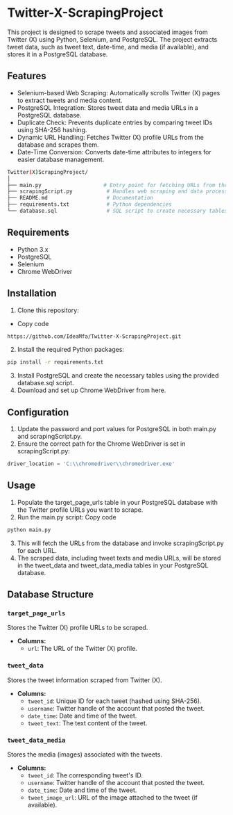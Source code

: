 # Twitter-X-ScrapingProject
This project is designed to scrape tweets and associated images from Twitter (X) using Python, Selenium, and PostgreSQL. The project extracts tweet data, such as tweet text, date-time, and media (if available), and stores it in a PostgreSQL database.

## Features
- Selenium-based Web Scraping: Automatically scrolls Twitter (X) pages to extract tweets and media content.
- PostgreSQL Integration: Stores tweet data and media URLs in a PostgreSQL database.
- Duplicate Check: Prevents duplicate entries by comparing tweet IDs using SHA-256 hashing.
- Dynamic URL Handling: Fetches Twitter (X) profile URLs from the database and scrapes them.
- Date-Time Conversion: Converts date-time attributes to integers for easier database management.

```bash
Twitter(X)ScrapingProject/
│
├── main.py                    # Entry point for fetching URLs from the DB and running the scraper
├── scrapingScript.py           # Handles web scraping and data processing for each Twitter profile
├── README.md                   # Documentation
├── requirements.txt            # Python dependencies
└── database.sql                # SQL script to create necessary tables in PostgreSQL

```

## Requirements
- Python 3.x
- PostgreSQL
- Selenium
- Chrome WebDriver

## Installation
1. Clone this repository:
- Copy code
```bash
https://github.com/IdeaMfa/Twitter-X-ScrapingProject.git
```
2. Install the required Python packages:
```bash
pip install -r requirements.txt
```
3. Install PostgreSQL and create the necessary tables using the provided database.sql script.
4. Download and set up Chrome WebDriver from here.

## Configuration
1. Update the password and port values for PostgreSQL in both main.py and scrapingScript.py.
2. Ensure the correct path for the Chrome WebDriver is set in scrapingScript.py:
```python
driver_location = 'C:\\chromedriver\\chromedriver.exe'
```
## Usage
1. Populate the target_page_urls table in your PostgreSQL database with the Twitter profile URLs you want to scrape.
2. Run the main.py script:
Copy code
```bash
python main.py
```
3. This will fetch the URLs from the database and invoke scrapingScript.py for each URL.
4. The scraped data, including tweet texts and media URLs, will be stored in the tweet_data and tweet_data_media tables in your PostgreSQL database.

## Database Structure

### `target_page_urls`
Stores the Twitter (X) profile URLs to be scraped.

- **Columns:**
  - `url`: The URL of the Twitter (X) profile.

### `tweet_data`
Stores the tweet information scraped from Twitter (X).

- **Columns:**
  - `tweet_id`: Unique ID for each tweet (hashed using SHA-256).
  - `username`: Twitter handle of the account that posted the tweet.
  - `date_time`: Date and time of the tweet.
  - `tweet_text`: The text content of the tweet.

### `tweet_data_media`
Stores the media (images) associated with the tweets.

- **Columns:**
  - `tweet_id`: The corresponding tweet's ID.
  - `username`: Twitter handle of the account that posted the tweet.
  - `date_time`: Date and time of the tweet.
  - `tweet_image_url`: URL of the image attached to the tweet (if available).

